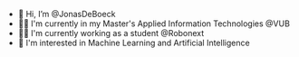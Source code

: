 - 👋 Hi, I’m @JonasDeBoeck
- 👨‍🎓 I'm currently in my Master's Applied Information Technologies @VUB
- 👨‍💻 I'm currently working as a student @Robonext
- 📖 I'm interested in Machine Learning and Artificial Intelligence

<!---
JonasDeBoeck/JonasDeBoeck is a ✨ special ✨ repository because its `README.md` (this file) appears on your GitHub profile.
You can click the Preview link to take a look at your changes.
--->
